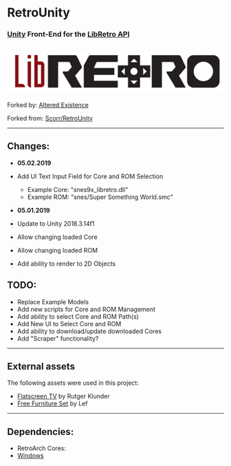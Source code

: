 # RetroUnity
### [Unity](https://unity.com) Front-End for the [LibRetro API](https://github.com/libretro)
[![LibRetro](https://raw.githubusercontent.com/libretro/retroarch-assets/master/branding/libretro_logo.png)](https://github.com/libretro)
-----
Forked by: [Altered Existence](https://altered-existence.github.io/)

Forked from: [Scorr/RetroUnity](https://github.com/Scorr/RetroUnity)

-----
## Changes:

- **05.02.2019**
 - Add UI Text Input Field for Core and ROM Selection
   - Example Core: "snes9x_libretro.dll"
   - Example ROM: "snes/Super Something World.smc"


- **05.01.2019**
 - Update to Unity 2018.3.14f1
 - Allow changing loaded Core
 - Allow changing loaded ROM
 - Add ability to render to 2D Objects

## TODO:
- Replace Example Models
- Add new scripts for Core and ROM Management
- Add ability to select Core and ROM Path(s)
- Add New UI to Select Core and ROM
- Add ability to download/update downloaded Cores
- Add "Scraper" functionality?

-----
## External assets
The following assets were used in this project:
* [Flatscreen TV](https://www.assetstore.unity3d.com/en/#!/content/9721) by Rutger Klunder
* [Free Furniture Set](https://www.assetstore.unity3d.com/en/#!/content/26678) by Lef
-----
## Dependencies:
- RetroArch Cores:
 - [Windows](https://buildbot.libretro.com/stable/1.7.6/windows/x86_64/RetroArch.7z)
